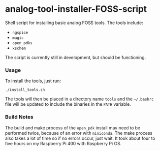 # analog-tool-installer-FOSS-script
Shell script for installing basic analog FOSS tools.
The tools include:
- `ngspice`
- `magic`
- `open_pdks` 
- `xschem`

The script is currently still in development, but should be functioning.

### Usage
To install the tools, just run:
```
./install_tools.sh
```
The tools will then be placed in a directory name `tools` and the `~/.bashrc` file will be updated to include the binaries in the `PATH` variable.

### Build Notes
The build and make process of the `open_pdk` install may need to be performed twice, because of an error with `miniconda`.
The make process also takes a lot of time so if no errors occur, just wait.
It took about four to five hours on my Raspberry Pi 400 with Raspberry Pi OS.
